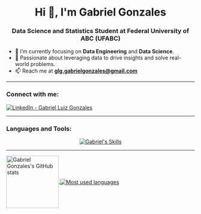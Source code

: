 <h1 align="center">Hi 👋, I'm Gabriel Gonzales</h1>
<h3 align="center">Data Science and Statistics Student at Federal University of ABC (UFABC)</h3>

- 🎯 I’m currently focusing on **Data Engineering** and **Data Science**.
- 🚀 Passionate about leveraging data to drive insights and solve real-world problems.
- 📫 Reach me at **glg.gabrielgonzales@gmail.com**

---

<h3 align="left">Connect with me:</h3>
<p align="left">
  <a href="https://www.linkedin.com/in/gabriel-luiz-gonzales/" target="_blank">
    <img src="https://skillicons.dev/icons?i=linkedin" alt="LinkedIn - Gabriel Luiz Gonzales"/>
  </a>
</p>

---

<h3 align="left">Languages and Tools:</h3>
<p align="center">
  <a href="https://skillicons.dev">
    <img src="https://skillicons.dev/icons?i=python,r,pandas,pyspark,sql,azure,aws,git,github,powerbi,mysql,anaconda,pycharm,vscode,visualstudio" alt="Gabriel's Skills"/>
  </a>
</p>

---

<a href="https://github.com/gabriel-gonzales">
  <img height="140em" align="center" src="https://github-readme-stats.vercel.app/api?username=gabriel-gonzales&show_icons=true&locale=en&theme=chartreuse-dark" alt="Gabriel Gonzales's GitHub stats" />
</a>

<a href="https://github.com/gabriel-gonzales">
  <img align="center" src="https://github-readme-stats.vercel.app/api/top-langs?username=gabriel-gonzales&show_icons=true&locale=en&layout=compact&theme=chartreuse-dark" alt="Most used languages" />
</a>
